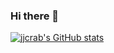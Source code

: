 ### Hi there 👋
[![jjcrab's GitHub stats](https://github-readme-stats.vercel.app/api?username=jjcrab&theme=radical&show_icons=true)](https://github.com/jjcrab/github-readme-stats)
<!--
**jjcrab/jjcrab** is a ✨ _special_ ✨ repository because its `README.md` (this file) appears on your GitHub profile.

Here are some ideas to get you started:

- 🔭 I’m currently working on ...
- 🌱 I’m currently learning ...
- 👯 I’m looking to collaborate on ...
- 🤔 I’m looking for help with ...
- 💬 Ask me about ...
- 📫 How to reach me: ...
- 😄 Pronouns: ...
- ⚡ Fun fact: ...
-->

